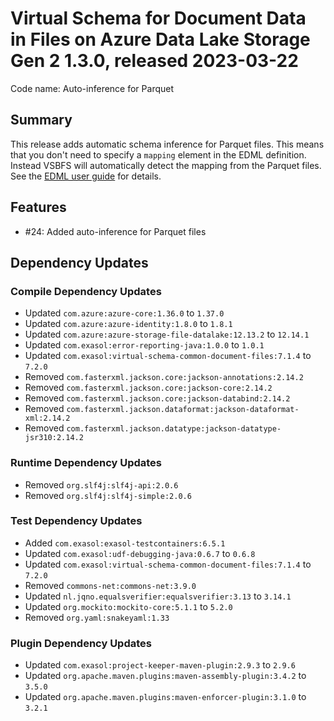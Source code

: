 # Virtual Schema for Document Data in Files on Azure Data Lake Storage Gen 2 1.3.0, released 2023-03-22

Code name: Auto-inference for Parquet

## Summary

This release adds automatic schema inference for Parquet files. This means that you don't need to specify a `mapping` element in the EDML definition. Instead VSBFS will automatically detect the mapping from the Parquet files. See the [EDML user guide](https://github.com/exasol/virtual-schema-common-document/blob/main/doc/user_guide/edml_user_guide.md#automatic-mapping-inference) for details.

## Features

* #24: Added auto-inference for Parquet files

## Dependency Updates

### Compile Dependency Updates

* Updated `com.azure:azure-core:1.36.0` to `1.37.0`
* Updated `com.azure:azure-identity:1.8.0` to `1.8.1`
* Updated `com.azure:azure-storage-file-datalake:12.13.2` to `12.14.1`
* Updated `com.exasol:error-reporting-java:1.0.0` to `1.0.1`
* Updated `com.exasol:virtual-schema-common-document-files:7.1.4` to `7.2.0`
* Removed `com.fasterxml.jackson.core:jackson-annotations:2.14.2`
* Removed `com.fasterxml.jackson.core:jackson-core:2.14.2`
* Removed `com.fasterxml.jackson.core:jackson-databind:2.14.2`
* Removed `com.fasterxml.jackson.dataformat:jackson-dataformat-xml:2.14.2`
* Removed `com.fasterxml.jackson.datatype:jackson-datatype-jsr310:2.14.2`

### Runtime Dependency Updates

* Removed `org.slf4j:slf4j-api:2.0.6`
* Removed `org.slf4j:slf4j-simple:2.0.6`

### Test Dependency Updates

* Added `com.exasol:exasol-testcontainers:6.5.1`
* Updated `com.exasol:udf-debugging-java:0.6.7` to `0.6.8`
* Updated `com.exasol:virtual-schema-common-document-files:7.1.4` to `7.2.0`
* Removed `commons-net:commons-net:3.9.0`
* Updated `nl.jqno.equalsverifier:equalsverifier:3.13` to `3.14.1`
* Updated `org.mockito:mockito-core:5.1.1` to `5.2.0`
* Removed `org.yaml:snakeyaml:1.33`

### Plugin Dependency Updates

* Updated `com.exasol:project-keeper-maven-plugin:2.9.3` to `2.9.6`
* Updated `org.apache.maven.plugins:maven-assembly-plugin:3.4.2` to `3.5.0`
* Updated `org.apache.maven.plugins:maven-enforcer-plugin:3.1.0` to `3.2.1`
